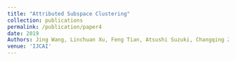 ```yaml
---
title: "Attributed Subspace Clustering"
collection: publications
permalink: /publication/paper4
date: 2019
Authors: Jing Wang, Linchuan Xu, Feng Tian, Atsushi Suzuki, Changqing Zhang, Kenji Yamanishi, \enquote{Attributed Subspace Clustering
venue: 'IJCAI'
---
```

